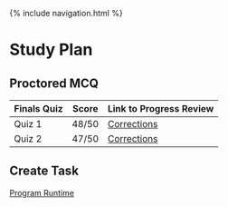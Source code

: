 {% include navigation.html %}

# Study Plan

## Proctored MCQ 


Finals Quiz| Score | Link to Progress Review | 
----- | ----- | ----- | 
Quiz 1 | 48/50 | [Corrections]() | 
Quiz 2 | 47/50 | [Corrections]() | 

## Create Task

[Program Runtime]()





